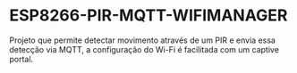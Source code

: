 # ESP8266-PIR-MQTT-WIFIMANAGER
Projeto que permite detectar movimento através de um PIR e envia essa detecção via MQTT, a configuração do Wi-Fi é facilitada com um captive portal.
